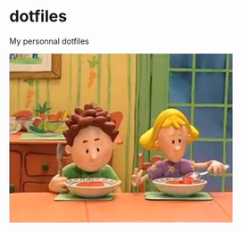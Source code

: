 # dotfiles
My personnal dotfiles

<img src="Le-monde-d-Henri.jpg"
     alt="Markdown Monster icon"
     style="margin: auto;" />

